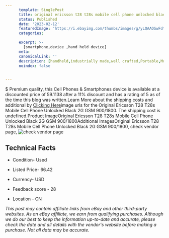 ```yaml
---
      template: SinglePost
      title: original ericsson t28 t28s mobile cell phone unlocked black 2g gsm 900 1800
      status: Published
      date: '2023-02-12'
      featuredImage: 'https://i.ebayimg.com/thumbs/images/g/yLQAAOSwFdtXxZKL/s-l225.jpg'
      categories: 

      excerpt: >-
        [smartphone,device ,hand held device]
      meta:
      canonicalLink: ''
      description: [handheld,industrially made,well crafted,Portable,Mobile,Compact,Convenient,Lightweight,Maneuverable,Man-portable,Miniature,Carriable,Hand-held,Light,Holdable,Transportable,Mobile device,Pocket-sized,On-the-go,Wireless,Cordless,Compact size,Convenient size, smartphone,device ,hand held device]
      noindex: false

        
---
```

$
    Premium quality, this Cell Phones & Smartphones device is available at a discounted price of 59.1138 after a 11% discount and has a rating of 5 as of the time this blog was written.Learn More about the shipping costs and additional by [Clicking Here](https://www.ebay.com/itm/194936453627?hash=item2d631e39fb%3Ag%3AyLQAAOSwFdtXxZKL&mkevt=1&mkcid=1&mkrid=711-53200-19255-0&campid=%253CePNCampaignId%253E&customid=%253CreferenceId%253E&toolid=10049)image urls for the Original Ericsson T28 T28s Mobile Cell Phone Unlocked Black 2G GSM 900/1800. The shipping cost is undefined.Product ImageOriginal Ericsson T28 T28s Mobile Cell Phone Unlocked Black 2G GSM 900/1800Additional ImagesOriginal Ericsson T28 T28s Mobile Cell Phone Unlocked Black 2G GSM 900/1800, check vendor page, ![check vendor page](https://origin-galleryplus.ebayimg.com/ws/web/194936453627_2_0_1/225x225.jpg,https://origin-galleryplus.ebayimg.com/ws/web/194936453627_3_0_1/225x225.jpg,https://origin-galleryplus.ebayimg.com/ws/web/194936453627_4_0_1/225x225.jpg,https://origin-galleryplus.ebayimg.com/ws/web/194936453627_5_0_1/225x225.jpg,https://origin-galleryplus.ebayimg.com/ws/web/194936453627_6_0_1/225x225.jpg,https://origin-galleryplus.ebayimg.com/ws/web/194936453627_7_0_1/225x225.jpg,https://origin-galleryplus.ebayimg.com/ws/web/194936453627_8_0_1/225x225.jpg)
    
    

 ## Technical Facts 



     
      

 - Condition- Used 


      

 - Listed Price- 66.42 


      

 - Currency- USD 


      

 - Feedback score - 28 


      

 - Location - CN 


      
      

 *_This post may contain affiliate links from eBay and other third-party websites. As an eBay affiliate, we earn from qualifying purchases. Although we do our best to keep the information up-to-date and accurate, please check the date and all details with the vendor's website before making a purchase. Not all data may be accurate._*



    
    
    
    
    